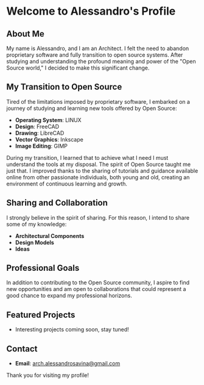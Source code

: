 # Welcome to Alessandro's Profile

## About Me
My name is Alessandro, and I am an Architect.
I felt the need to abandon proprietary software and fully transition to open source systems. After studying and understanding the profound meaning and power of the "Open Source world," I decided to make this significant change.

## My Transition to Open Source
Tired of the limitations imposed by proprietary software, I embarked on a journey of studying and learning new tools offered by Open Source:
- **Operating System**: LINUX
- **Design**: FreeCAD
- **Drawing**: LibreCAD
- **Vector Graphics**: Inkscape
- **Image Editing**: GIMP

During my transition, I learned that to achieve what I need I must understand the tools at my disposal. The spirit of Open Source taught me just that. I improved thanks to the sharing of tutorials and guidance available online from other passionate individuals, both young and old, creating an environment of continuous learning and growth.

## Sharing and Collaboration
I strongly believe in the spirit of sharing. For this reason, I intend to share some of my knowledge:
- **Architectural Components**
- **Design Models**
- **Ideas**

## Professional Goals
In addition to contributing to the Open Source community, I aspire to find new opportunities and am open to collaborations that could represent a good chance to expand my professional horizons.

## Featured Projects
- Interesting projects coming soon, stay tuned!

## Contact
- **Email**: arch.alessandrosavina@gmail.com

Thank you for visiting my profile!


<!--
**arch-alessandro/arch-alessandro** is a ✨ _special_ ✨ repository because its `README.md` (this file) appears on your GitHub profile.

Here are some ideas to get you started:

- 🔭 I’m currently working on ...
- 🌱 I’m currently learning ...
- 👯 I’m looking to collaborate on ...
- 🤔 I’m looking for help with ...
- 💬 Ask me about ...
- 📫 How to reach me: ...
- 😄 Pronouns: ...
- ⚡ Fun fact: ...
-->
